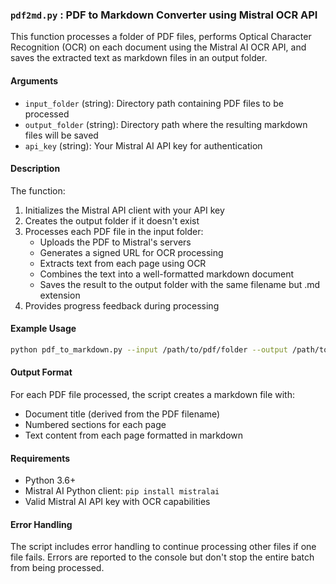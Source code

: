 ### `pdf2md.py` : PDF to Markdown Converter using Mistral OCR API

This function processes a folder of PDF files, performs Optical Character Recognition (OCR) on each document using the Mistral AI OCR API, and saves the extracted text as markdown files in an output folder.

#### Arguments

- `input_folder` (string): Directory path containing PDF files to be processed
- `output_folder` (string): Directory path where the resulting markdown files will be saved
- `api_key` (string): Your Mistral AI API key for authentication

#### Description

The function:
1. Initializes the Mistral API client with your API key
2. Creates the output folder if it doesn't exist
3. Processes each PDF file in the input folder:
   - Uploads the PDF to Mistral's servers
   - Generates a signed URL for OCR processing
   - Extracts text from each page using OCR
   - Combines the text into a well-formatted markdown document
   - Saves the result to the output folder with the same filename but .md extension
4. Provides progress feedback during processing

#### Example Usage

```bash
python pdf_to_markdown.py --input /path/to/pdf/folder --output /path/to/markdown/folder --api-key your_mistral_api_key
```

#### Output Format

For each PDF file processed, the script creates a markdown file with:
- Document title (derived from the PDF filename)
- Numbered sections for each page
- Text content from each page formatted in markdown

#### Requirements

- Python 3.6+
- Mistral AI Python client: `pip install mistralai`
- Valid Mistral AI API key with OCR capabilities

#### Error Handling

The script includes error handling to continue processing other files if one file fails. Errors are reported to the console but don't stop the entire batch from being processed.